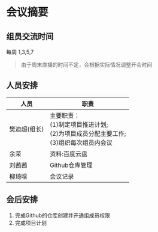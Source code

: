 # 会议摘要

## 组员交流时间

每周 1,3,5,7

> 由于周末直播的时间不定，会根据实际情况调整开会时间

## 人员安排

|人员|职责|
|-|-|
|樊迪超(组长)|主要职责：<br>(1)制定项目推进计划;<br>(2)为项目成员分配主要工作;<br>(3)组织每次组员内会议|
|余荣|资料:百度云盘|
|刘茜茜|Github仓库管理|
|柳琦晗|会议记录|

## 会后安排

1. 完成Github的仓库创建并开通组成员权限
1. 完成项目计划